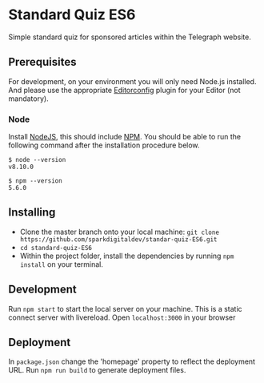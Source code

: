 # Standard Quiz ES6

Simple standard quiz for sponsored articles within the Telegraph website.

## Prerequisites

For development, on your environment you will only need Node.js installed.
And please use the appropriate [Editorconfig](http://editorconfig.org/) plugin for your Editor (not mandatory).

### Node

Install [NodeJS](http://nodejs.org/), this should include [NPM](https://npmjs.org/).
You should be able to run the following command after the installation procedure
below.

    $ node --version
    v8.10.0

    $ npm --version
    5.6.0

## Installing
* Clone the master branch onto your local machine: `git clone https://github.com/sparkdigitaldev/standar-quiz-ES6.git`
* `cd standard-quiz-ES6`
* Within the project folder, install the dependencies by running `npm install` on your terminal.

## Development
Run `npm start` to start the local server on your machine. This is a static connect server with livereload.
Open `localhost:3000` in your browser

## Deployment

In `package.json` change the 'homepage' property to reflect the deployment URL.
Run `npm run build` to generate deployment files.

